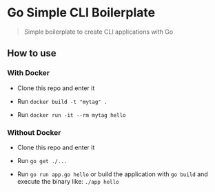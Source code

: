 # Go Simple CLI Boilerplate

> Simple boilerplate to create CLI applications with Go

## How to use

### With Docker

- Clone this repo and enter it

- Run `docker build -t "mytag" .`

- Run `docker run -it --rm mytag hello`

### Without Docker

- Clone this repo and enter it

- Run `go get ./...`

- Run `go run app.go hello` or build the application with `go build` and execute the binary like: `./app hello`
